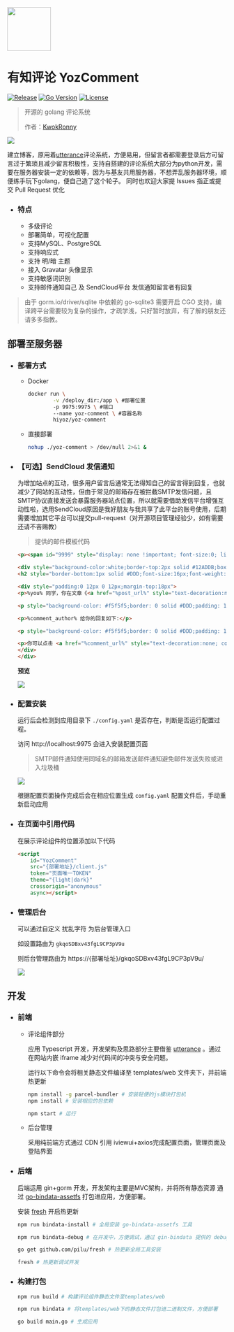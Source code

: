 

<img src="./docs/logo.png" width="100px"/>

# 有知评论 YozComment

[![Release](https://github.com/hiyoz/yoz-comment/actions/workflows/release.yml/badge.svg)](https://github.com/hiyoz/yoz-comment/actions/workflows/release.yml)
[![Go Version](https://img.shields.io/github/go-mod/go-version/hiyoz/yoz-comment)]()
[![License](https://img.shields.io/github/license/hiyoz/yoz-comment)]()


> 开源的 golang 评论系统
> 
> 作者：[KwokRonny](https://kwokronny.top)

![](./docs/preview.jpg)

建立博客，原用着[utterance](https://github.com/utterance/utterances)评论系统，方便易用，但留言者都需要登录后方可留言过于繁琐且减少留言积极性，支持自搭建的评论系统大部分为python开发，需要在服务器安装一定的依赖等，因为与基友共用服务器，不想弄乱服务器环境，顺便练手玩下golang，便自己造了这个轮子。
同时也欢迎大家提 Issues 指正或提交 Pull Request 优化

- ### 特点
	* 多级评论
	* 部署简单，可视化配置
	* 支持MySQL、PostgreSQL
	* 支持响应式
	* 支持 明/暗 主题
	* 接入 Gravatar 头像显示
	* 支持敏感词识别
	* 支持邮件通知自己 及 SendCloud平台 发信通知留言者有回复

> 由于 gorm.io/driver/sqlite 中依赖的 go-sqlite3 需要开启 CGO 支持，编译跨平台需要较为复杂的操作，才疏学浅，只好暂时放弃，有了解的朋友还请多多指教。
	

## 部署至服务器

- ### 部署方式
	- Docker 
		```bash
		docker run \
				-v /deploy_dir:/app \ #部署位置
				-p 9975:9975 \ #端口
				--name yoz-comment \ #容器名称
				hiyoz/yoz-comment
		```

	- 直接部署
		```bash
		nohup ./yoz-comment > /dev/null 2>&1 &
		```

- ### 【可选】SendCloud 发信通知

	为增加站点的互动，很多用户留言后通常无法得知自己的留言得到回复，也就减少了网站的互动性，但由于常见的邮箱存在被拦截SMTP发信问题，且SMTP协议直接发送会暴露服务器站点位置，所以就需要借助发信平台增强互动性啦，选用SendCloud原因是我好朋友与我共享了此平台的账号使用，后期需要增加其它平台可以提交pull-request（对开源项目管理经验少，如有需要还请不吝赐教）

	> 提供的邮件模板代码
	
	```html
	<p><span id="9999" style="display: none !important; font-size:0; line-height:0">你在 KwokRonny 博客上的留言有回复啦</span></p>

	<div style="background-color:white;border-top:2px solid #12ADDB;box-shadow:0 1px 3px #AAAAAA; line-height:180%; padding:0 15px 12px;width:500px;margin:100px auto;color:#555555;font-family:Century Gothic,Trebuchet MS,Hiragino Sans GB,微软雅黑,Microsoft Yahei,Tahoma,Helvetica,Arial,SimSun,sans-serif;font-size:14px;">
	<h2 style="border-bottom:1px solid #DDD;font-size:16px;font-weight:normal;padding:13px 0 10px 0;"><span style="color: #12ADDB;font-weight: bold;">&gt; </span>你在 <a href="https://kwokronny.top" style="text-decoration:none;color: #12ADDB;" target="_blank">KwokRonny</a> 博客上的留言有回复啦！</h2>

	<div style="padding:0 12px 0 12px;margin-top:18px">
	<p>%you% 同学，你在文章《<a href="%post_url%" style="text-decoration:none; color:#12addb" target="_blank">%post%</a>》上的评论:</p>

	<p style="background-color: #f5f5f5;border: 0 solid #DDD;padding: 10px 15px;margin:18px 0">%you_comment%</p>

	<p>%comment_author% 给你的回复如下:</p>

	<p style="background-color: #f5f5f5;border: 0 solid #DDD;padding: 10px 15px;margin:18px 0">%comment%</p>

	<p>你可以点击 <a href="%comment_url%" style="text-decoration:none; color:#12addb" target="_blank">查看回复的完整內容 </a>，欢迎再来玩呀~</p>
	</div>
	</div>
	```

	__预览__

	![](./docs/mail_preview.png)

- ### 配置安装

	运行后会检测到应用目录下 `./config.yaml` 是否存在，判断是否运行配置过程。

	访问 http://localhost:9975 会进入安装配置页面
	
	> SMTP邮件通知使用同域名的邮箱发送邮件通知避免邮件发送失败或进入垃圾桶

	![](./docs/install.jpg)

	根据配置页面操作完成后会在相应位置生成 `config.yaml` 配置文件后，手动重新启动应用

- ### 在页面中引用代码
	
	在展示评论组件的位置添加以下代码

	```html
	<script 
		id="YozComment" 
		src="{部署地址}/client.js" 
		token="页面唯一TOKEN" 
		theme="{light|dark}" 
		crossorigin="anonymous" 
		async></script>
	```

- ### 管理后台

	可以通过自定义 扰乱字符 为后台管理入口

	如设置路由为 `gkqoSDBxv43fgL9CP3pV9u`

	则后台管理路由为 https://{部署址址}/gkqoSDBxv43fgL9CP3pV9u/

	![](./docs/manage.jpg)

## 开发

- ### 前端

	- 评论组件部分

		应用 Typescript 开发，开发架构及思路部分主要借鉴 [utterance](https://github.com/utterance/utterances) 。通过在网站内嵌 iframe 减少对代码间的冲突与安全问题。
		
		运行以下命令会将相关静态文件编译至 templates/web 文件夹下，并前端热更新

		```bash
		npm install -g parcel-bundler # 安装轻便的js模块打包机
		npm install # 安装相应的包依赖

		npm start # 运行
		```
	
	- 后台管理

		采用纯前端方式通过  CDN 引用 iviewui+axios完成配置页面，管理页面及登陆界面

- ### 后端

	后端运用 gin+gorm 开发，开发架构主要是MVC架构，并将所有静态资源 通过 [go-bindata-assetfs](https://github.com/elazarl/go-bindata-assetfs/) 打包进应用，方便部署。

	安装 [fresh](https://github.com/pilu/fresh) 开启热更新

	```bash 
	npm run bindata-install # 全局安装 go-bindata-assetfs 工具

	npm run bindata-debug # 在开发中，方便调试，通过 gin-bindata 提供的 debug 方法 对静态资源通过链接的方法调用

	go get github.com/pilu/fresh # 热更新全局工具安装

	fresh # 热更新调试开发
	```

- ### 构建打包

	```bash
	npm run build # 构建评论组件静态文件至templates/web

	npm run bindata # 将templates/web下的静态文件打包进二进制文件，方便部署

	go build main.go # 生成应用
	```
